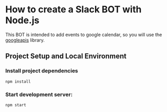 # How to create a Slack BOT with Node.js

This BOT is intended to add events to google calendar, so you will use the [googleapis](https://www.npmjs.com/package/googleapis) library.

## Project Setup and Local Environment

### Install project dependencies

``npm install``

### Start development server:

``npm start``
